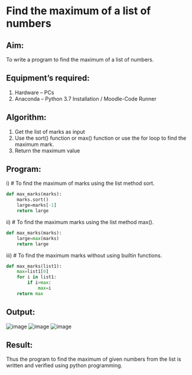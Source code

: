 # Find the maximum of a list of numbers
## Aim:
To write a program to find the maximum of a list of numbers.
## Equipment’s required:
1.	Hardware – PCs
2.	Anaconda – Python 3.7 Installation / Moodle-Code Runner
## Algorithm:
1.	Get the list of marks as input
2.	Use the sort() function or max() function or use the for loop to find the maximum mark.
3.	Return the maximum value
## Program:

i)	# To find the maximum of marks using the list method sort.
```Python
def max_marks(marks):
    marks.sort()
    large=marks[-1]
    return large


```

ii)	# To find the maximum marks using the list method max().
```Python
def max_marks(marks):
    large=max(marks)
    return large


```

iii) # To find the maximum marks without using builtin functions.
```Python
def max_marks(list1):
    max=list1[0]
    for i in list1:
        if i>max:
            max=i
    return max        


```


## Output:
![image](https://github.com/thenmozhi05/FindMaximum/assets/140684207/6f28b38a-9366-4619-927a-cc409b794a33)
![image](https://github.com/thenmozhi05/FindMaximum/assets/140684207/48503542-2904-4be4-aa16-4f6caad45199)
![image](https://github.com/thenmozhi05/FindMaximum/assets/140684207/b4af369c-0e55-46cd-be2b-50064a24c331)



## Result:
Thus the program to find the maximum of given numbers from the list is written and verified using python programming.
